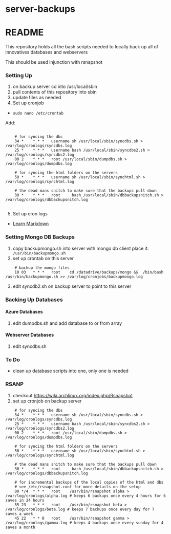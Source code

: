 # server-backups
# README #

This repository holds all the bash scripts needed to locally back up all of innovatives databases and webservers

This should be used injunction with rsnapshot

### Setting Up ###

1. on backup server cd into /usr/local/sbin
2. pull contents of this repository into sbin
3. update files as needed
4. Set up cronjob 
* ```sudo nano /etc/crontab```

Add: 
~~~~

	# for syncing the dbs 
	34 *	* * *	username sh /usr/local/sbin/syncdbs.sh > /var/log/cronlogs/syncdbs.log
	25 *	* * *	username bash /usr/local/sbin/syncdbs2.sh > /var/log/cronlogs/syncdbs2.log
	00 2	* * *	root /usr/local/sbin/dumpdbs.sh > /var/log/cronlogs/dumpdbs.log
	
	# for syncing the html folders on the servers
	50 *	* * *	username sh /usr/local/sbin/synchtml.sh > /var/log/cronlogs/synchtml.log

	# the dead mans snitch to make sure that the backups pull down
	30 *	* * *	root	 bash /usr/local/sbin/dbbackupsnitch.sh > /var/log/cronlogs/dbbackupsnitch.log
	
~~~~
5. Set up cron logs


* [Learn Markdown](https://bitbucket.org/tutorials/markdowndemo)

### Setting Mongo DB Backups ###
1. copy backupmongo.sh into server with mongo db client place it: ``` /usr/bin/backupmongo.sh```
2. set up crontab on this server 
~~~
	# backup the mongo files
	10 03   * * *   root    cd /datadrive/backups/mongo &&  /bin/bash /usr/bin/backupmongo.sh >> /var/log/cronjobs/backupmongo.log
~~~
3. edit syncdb2.sh on backup server to point to this server
### Backing Up Databases ###

#### Azure Databases ####
1. edit dumpdbs.sh and add database to or from array

#### Webserver Databases ####
1. edit syncdbs.sh

### To Do ###
* clean up database scripts into one, only one is needed

### RSANP ###

1. checkout https://wiki.archlinux.org/index.php/Rsnapshot
2. set up cronjob on backup server

~~~
	# for syncing the dbs 
	34 *	* * *	username sh /usr/local/sbin/syncdbs.sh > /var/log/cronlogs/syncdbs.log
	25 *	* * *	username bash /usr/local/sbin/syncdbs2.sh > /var/log/cronlogs/syncdbs2.log
	00 2	* * *	root /usr/local/sbin/dumpdbs.sh > /var/log/cronlogs/dumpdbs.log

	# for syncing the html folders on the servers
	50 *	* * *	username sh /usr/local/sbin/synchtml.sh > /var/log/cronlogs/synchtml.log

	# the dead mans snitch to make sure that the backups pull down
	30 *	* * *	root	 bash /usr/local/sbin/dbbackupsnitch.sh > /var/log/cronlogs/dbbackupsnitch.log

	# for incremental backups of the local copies of the html and dbs
	# see /etc/rsnapshot.conf for more details on the setup
	00 */4	* * *	root	/usr/bin/rsnapshot alpha > /var/log/cronlogs/alpha.log # keeps 6 backups once every 4 hours for 6 saves in 24 hours
	55 23	* * *	root	/usr/bin/rsnapshot beta > /var/log/cronlogs/beta.log # keeps 7 backups once every day for 7 saves a week
	45 22	* * 0	root	/usr/bin/rsnapshot gamma > /var/log/cronlogs/gamma.log # keeps 4 backups once every sunday for 4 saves a month
~~~
